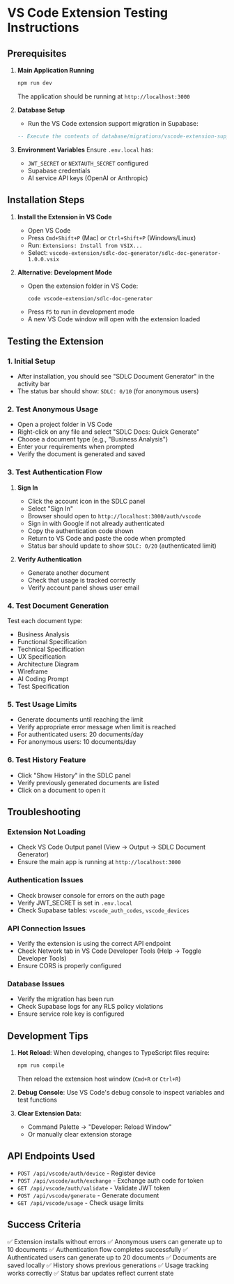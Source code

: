 # VS Code Extension Testing Instructions

## Prerequisites

1. **Main Application Running**
   ```bash
   npm run dev
   ```
   The application should be running at `http://localhost:3000`

2. **Database Setup**
   - Run the VS Code extension support migration in Supabase:
   ```sql
   -- Execute the contents of database/migrations/vscode-extension-support.sql
   ```

3. **Environment Variables**
   Ensure `.env.local` has:
   - `JWT_SECRET` or `NEXTAUTH_SECRET` configured
   - Supabase credentials
   - AI service API keys (OpenAI or Anthropic)

## Installation Steps

1. **Install the Extension in VS Code**
   - Open VS Code
   - Press `Cmd+Shift+P` (Mac) or `Ctrl+Shift+P` (Windows/Linux)
   - Run: `Extensions: Install from VSIX...`
   - Select: `vscode-extension/sdlc-doc-generator/sdlc-doc-generator-1.0.0.vsix`

2. **Alternative: Development Mode**
   - Open the extension folder in VS Code:
     ```bash
     code vscode-extension/sdlc-doc-generator
     ```
   - Press `F5` to run in development mode
   - A new VS Code window will open with the extension loaded

## Testing the Extension

### 1. Initial Setup
- After installation, you should see "SDLC Document Generator" in the activity bar
- The status bar should show: `SDLC: 0/10` (for anonymous users)

### 2. Test Anonymous Usage
- Open a project folder in VS Code
- Right-click on any file and select "SDLC Docs: Quick Generate"
- Choose a document type (e.g., "Business Analysis")
- Enter your requirements when prompted
- Verify the document is generated and saved

### 3. Test Authentication Flow
1. **Sign In**
   - Click the account icon in the SDLC panel
   - Select "Sign In"
   - Browser should open to `http://localhost:3000/auth/vscode`
   - Sign in with Google if not already authenticated
   - Copy the authentication code shown
   - Return to VS Code and paste the code when prompted
   - Status bar should update to show `SDLC: 0/20` (authenticated limit)

2. **Verify Authentication**
   - Generate another document
   - Check that usage is tracked correctly
   - Verify account panel shows user email

### 4. Test Document Generation
Test each document type:
- Business Analysis
- Functional Specification
- Technical Specification
- UX Specification
- Architecture Diagram
- Wireframe
- AI Coding Prompt
- Test Specification

### 5. Test Usage Limits
- Generate documents until reaching the limit
- Verify appropriate error message when limit is reached
- For authenticated users: 20 documents/day
- For anonymous users: 10 documents/day

### 6. Test History Feature
- Click "Show History" in the SDLC panel
- Verify previously generated documents are listed
- Click on a document to open it

## Troubleshooting

### Extension Not Loading
- Check VS Code Output panel (View → Output → SDLC Document Generator)
- Ensure the main app is running at `http://localhost:3000`

### Authentication Issues
- Check browser console for errors on the auth page
- Verify JWT_SECRET is set in `.env.local`
- Check Supabase tables: `vscode_auth_codes`, `vscode_devices`

### API Connection Issues
- Verify the extension is using the correct API endpoint
- Check Network tab in VS Code Developer Tools (Help → Toggle Developer Tools)
- Ensure CORS is properly configured

### Database Issues
- Verify the migration has been run
- Check Supabase logs for any RLS policy violations
- Ensure service role key is configured

## Development Tips

1. **Hot Reload**: When developing, changes to TypeScript files require:
   ```bash
   npm run compile
   ```
   Then reload the extension host window (`Cmd+R` or `Ctrl+R`)

2. **Debug Console**: Use VS Code's debug console to inspect variables and test functions

3. **Clear Extension Data**: 
   - Command Palette → "Developer: Reload Window"
   - Or manually clear extension storage

## API Endpoints Used

- `POST /api/vscode/auth/device` - Register device
- `POST /api/vscode/auth/exchange` - Exchange auth code for token
- `GET /api/vscode/auth/validate` - Validate JWT token
- `POST /api/vscode/generate` - Generate document
- `GET /api/vscode/usage` - Check usage limits

## Success Criteria

✅ Extension installs without errors
✅ Anonymous users can generate up to 10 documents
✅ Authentication flow completes successfully
✅ Authenticated users can generate up to 20 documents
✅ Documents are saved locally
✅ History shows previous generations
✅ Usage tracking works correctly
✅ Status bar updates reflect current state